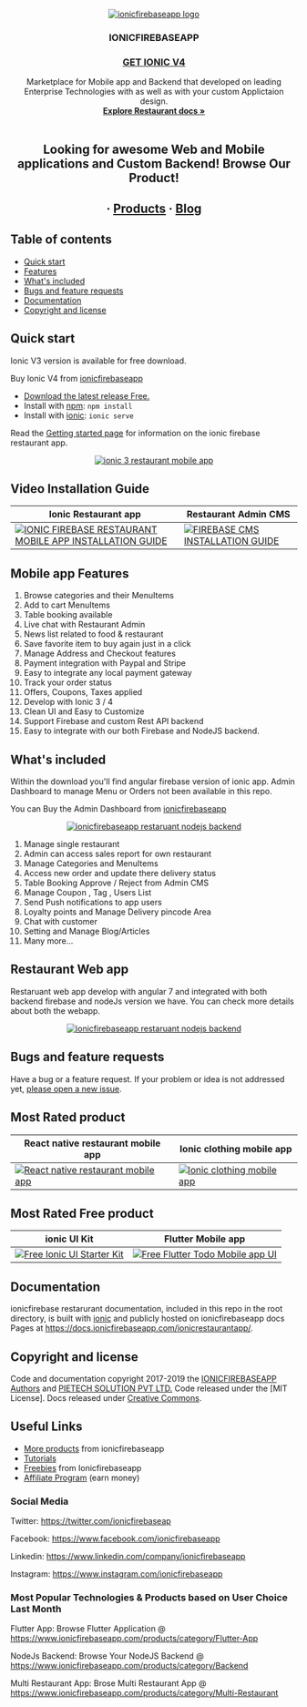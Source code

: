 
<p align="center">
  <a href="https://www.ionicfirebaseapp.com/">
    <img src="https://res.cloudinary.com/ionicfirebaseapp/image/upload/v1564048005/ifa-icon_srjsu3.png" alt="ionicfirebaseapp logo">
  </a>
</p>
<h3 align="center">IONICFIREBASEAPP</h3>

 <a href="https://www.ionicfirebaseapp.com/products/ionic-firebase-restaurant-mobile-app"> <h3 align="center">GET IONIC V4 </h3> </a>

<p align="center">
  Marketplace for Mobile app and Backend that developed on leading Enterprise Technologies with as well as with your custom Applictaion design.
  <br>
  <a href="https://docs.ionicfirebaseapp.com/ionicrestaurantapp/"><strong>Explore Restaurant docs »</strong></a>
  <br>
  <br>
  </p>
  <h2 align="center"> Looking for awesome Web and Mobile applications and Custom  Backend! Browse Our Product!</h2> 
  <h2 align="center">
  ·
  <a href="https://www.ionicfirebaseapp.com/products">Products</a>
  ·
  <a href="https://www.ionicfirebaseapp.com/blogs">Blog</a>
  </h2>

## Table of contents

- [Quick start](#quick-start)
- [Features](#mobile-app-features)
- [What's included](#whats-included)
- [Bugs and feature requests](#bugs-and-feature-requests)
- [Documentation](#documentation)
- [Copyright and license](#copyright-and-license)

## Quick start

Ionic V3 version is available for free download. 

Buy Ionic V4 from [ionicfirebaseapp](https://www.ionicfirebaseapp.com/products/ionic-firebase-restaurant-mobile-app)

- [Download the latest release Free.](https://www.ionicfirebaseapp.com/products/ionic-firebase-restaurant-mobile-app)
- Install with [npm](https://www.npmjs.com/): `npm install`
- Install with [ionic](https://ionicframework.com/): `ionic serve`

Read the [Getting started page](https://docs.ionicfirebaseapp.com/ionicrestaurantapp/) for information on the ionic firebase restaurant app.

<p align="center">
  <a href="https://www.ionicfirebaseapp.com/products/ionic-3-restaurant-mobile-app">
    <img src="https://res.cloudinary.com/dlx35qw0l/image/upload/v1566991563/Restaurant-Mobile-app_hynhwa.jpg" alt="ionic 3 restaurant mobile app">
  </a>
</p>

## Video Installation Guide 
| Ionic Restaurant app  | Restaurant Admin CMS |
| ------------- | ------------- |
| [![IONIC FIREBASE RESTAURANT MOBILE APP INSTALLATION GUIDE](https://res.cloudinary.com/dlx35qw0l/image/upload/v1568114294/restaurant-thumbnail_dv7emx.jpg)](http://www.youtube.com/watch?v=vyt5fe5UON4) | [![FIREBASE CMS INSTALLATION GUIDE](https://res.cloudinary.com/dlx35qw0l/image/upload/v1568114293/Youtube-thumbnail_fzudsy.jpg)](https://www.youtube.com/watch?v=DdW09PWLBFk)|

## Mobile app Features

1. Browse categories and their  MenuItems
2. Add to cart MenuItems
3. Table booking available
4. Live chat with Restaurant Admin
5. News list related to food & restaurant
6. Save favorite item to buy again just in a click
7. Manage Address and Checkout features
8. Payment integration with Paypal and Stripe
9. Easy to integrate any local payment gateway
10. Track your order status
11. Offers, Coupons, Taxes applied
12. Develop with Ionic 3 / 4
13. Clean UI and Easy to Customize
14. Support Firebase and custom Rest API backend 
15. Easy to integrate with our both Firebase and NodeJS backend. 

## What's included

Within the download you'll find angular firebase version of ionic app. Admin Dashboard to manage Menu or Orders not been available in this repo. 

You can Buy the Admin Dashboard from [ionicfirebaseapp](https://www.ionicfirebaseapp.com/products/backend-restaurant-firebase-app/)

<p align="center">
  <a href="https://www.ionicfirebaseapp.com/products/backend-restaurant-firebase-app/">
    <img src="https://res.cloudinary.com/dlx35qw0l/image/upload/v1566992480/Restaurant-Dashboard_1_vldizk.jpg" alt="ionicfirebaseapp restaruant nodejs backend">
  </a>
</p>

1. Manage single restaurant
2. Admin can access sales report for own restaurant
3. Manage Categories and MenuItems
4. Access new order and update there delivery status
5. Table Booking Approve / Reject from Admin CMS
6. Manage Coupon , Tag , Users List
7. Send Push notifications to app users
8. Loyalty points and Manage Delivery pincode Area
9. Chat with customer
10. Setting and Manage Blog/Articles
11. Many more...

## Restaurant Web app 

Restaruant web app develop with angular 7 and integrated with both backend firebase and nodeJs version we have. You can check more details about both the webapp.

<p align="center">
  <a href="https://www.ionicfirebaseapp.com/products/restaurant-webapp-angular-firebase">
    <img src="https://res.cloudinary.com/dlx35qw0l/image/upload/v1566991561/Firebase-Restaurant-Web-App_xzy6ao.jpg" alt="ionicfirebaseapp restaruant nodejs backend">
  </a>
</p>



## Bugs and feature requests

Have a bug or a feature request. If your problem or idea is not addressed yet, [please open a new issue](https://github.com/ionicfirebaseapp/ionic-3-restaurantapp/issues/new).

## Most Rated product 

| React native restaurant mobile app  | Ionic clothing mobile app |
| ------------- | ------------- |
| <a href="https://www.ionicfirebaseapp.com/products/react-native-restaurant-mobile-app" rel="React native restaurant mobile app">![React native restaurant mobile app](https://res.cloudinary.com/dzu7tvexv/image/upload/f_auto,q_auto/v1566279477/ygjrptp0abundq1dhft1.jpg) </a> |  <a href="https://www.ionicfirebaseapp.com/products/ionic-nodeJs-ecommerce-mobile-app" rel="Ionic clothing mobile app"> ![Ionic clothing mobile app](https://res.cloudinary.com/dzu7tvexv/image/upload/f_auto,q_auto/v1566279531/gtruhsqaxl6iks26pdap.jpg) </a>| 

## Most Rated Free product 

| ionic UI Kit  | Flutter Mobile app |
| ------------- | ------------- |
| <a href="https://www.ionicfirebaseapp.com/products/ionic-starter-ui-ux-kit" rel="Free Ionic UI Starter Kit">![Free Ionic UI Starter Kit](https://res.cloudinary.com/dzu7tvexv/image/upload/w_590,h_300,f_auto,q_auto/v1566380040/rheff2vucbtuqeugpbmv.jpg) </a> |  <a href="https://www.ionicfirebaseapp.com/products/flutter-mobile-app" rel="Free Flutter Todo Mobile app UI"> ![Free Flutter Todo Mobile app UI](https://res.cloudinary.com/dzu7tvexv/image/upload/w_590,h_300,f_auto,q_auto/v1540272427/y3sogf3if3ostylxr95y.jpg) </a>| 

## Documentation

ionicfirebase restarurant documentation, included in this repo in the root directory, is built with [ionic](https://ionicframework.com/) and publicly hosted on ionicfirebaseapp docs Pages at <https://docs.ionicfirebaseapp.com/ionicrestaurantapp/>.


## Copyright and license

Code and documentation copyright 2017-2019 the [IONICFIREBASEAPP Authors](https://ionicfirebaseapp.com) and [PIETECH SOLUTION PVT LTD.](https://pietechsolution.com) Code released under the [MIT License]. Docs released under [Creative Commons](https://creativecommons.org/licenses/by/3.0/).

## Useful Links

- [More products](https://www.ionicfirebaseapp.com/products) from ionicfirebaseapp
- [Tutorials](https://www.youtube.com/channel/UCAes_uRy_H3pJ7z4OO78oIg)
- [Freebies]() from Ionicfirebaseapp
- [Affiliate Program](https://www.ionicfirebaseapp.com/affiliate) (earn money)

### Social Media

Twitter: <https://twitter.com/ionicfirebaseap>

Facebook: <https://www.facebook.com/ionicfirebaseapp>

Linkedin: <https://www.linkedin.com/company/ionicfirebaseapp>

Instagram: <https://www.instagram.com/ionicfirebaseapp>

### Most Popular Technologies & Products based on User Choice Last Month

Flutter App: Browse Flutter Application @ https://www.ionicfirebaseapp.com/products/category/Flutter-App

NodeJs Backend: Browse Your NodeJS Backend @ https://www.ionicfirebaseapp.com/products/category/Backend

Multi Restaurant App: Brose Multi Restaurant App @ https://www.ionicfirebaseapp.com/products/category/Multi-Restaurant
